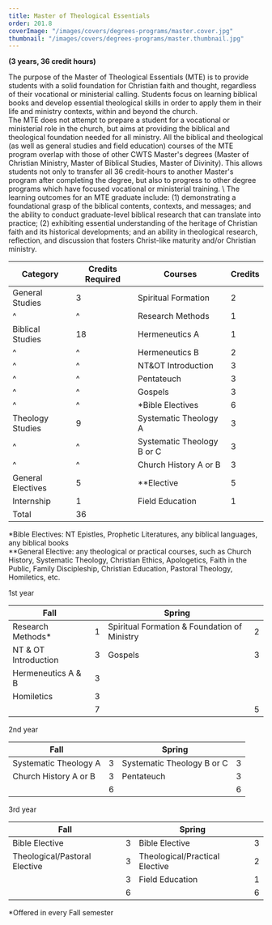 ```yaml
---
title: Master of Theological Essentials
order: 201.8
coverImage: "/images/covers/degrees-programs/master.cover.jpg"
thumbnail: "/images/covers/degrees-programs/master.thumbnail.jpg"
---
```


**(3 years, 36 credit hours)**

The purpose of the Master of Theological Essentials (MTE) is to provide students with a solid foundation for Christian faith and thought, regardless of their vocational or ministerial calling. Students focus on learning biblical books and develop essential theological skills in order to apply them in their life and ministry contexts, within and beyond the church.\
The MTE does not attempt to prepare a student for a vocational or ministerial role in the church, but aims at providing the biblical and theological foundation needed for all ministry. All the biblical and theological (as well as general studies and field education) courses of the MTE program overlap with those of other CWTS Master's degrees (Master of Christian Ministry, Master of Biblical Studies, Master of Divinity). This allows students not only to transfer all 36 credit-hours to another Master's program after completing the degree, but also to progress to other degree programs which have focused vocational or ministerial training. \ 
The learning outcomes for an MTE graduate include: (1) demonstrating a foundational grasp of the biblical contents, contexts, and messages; and the ability to conduct graduate-level biblical research that can translate into practice; (2) exhibiting essential understanding of the heritage of Christian faith and its historical developments; and an ability in theological research, reflection, and discussion that fosters Christ-like maturity and/or Christian ministry.


| Category            | Credits Required | Courses                                                       | Credits |
| ------------------- | ---------------- | ------------------------------------------------------------- | ------- |
| General Studies     | 3                | Spiritual Formation                                           | 2       |
| ^                   | ^                | Research Methods                                              | 1       |
| Biblical Studies    | 18               | Hermeneutics A                                                | 1       |
| ^                   | ^                | Hermeneutics B                                                | 2       |
| ^                   | ^                | NT&OT Introduction                                            | 3       |
| ^                   | ^                | Pentateuch                                                    | 3       |
| ^                   | ^                | Gospels                                                       | 3       |
| ^                   | ^                | *Bible Electives                                              | 6       |
| Theology Studies    | 9                | Systematic Theology A                                         | 3       |
| ^                   | ^                | Systematic Theology B or  C                                   | 3       |
| ^                   | ^                | Church History A or B                                         | 3       |
| General Electives   | 5                | **Elective                                                    | 5       |
| Internship          | 1                | Field Education                                               | 1       |
| Total               | 36               |                                                               |         |

*Bible Electives: NT Epistles, Prophetic Literatures, any biblical languages, any biblical books\
**General Elective: any theological or practical courses, such as Church History, Systematic Theology, Christian Ethics, Apologetics, Faith in the Public, Family Discipleship, Christian Education, Pastoral Theology, Homiletics, etc.

1st year

| Fall                                             |     | Spring                                                             |     |
| ------------------------------------------------ | --- | ------------------------------------------------------------------ | --- |
| Research Methods*                                | 1   | Spiritual Formation & Foundation of Ministry                       | 2   |
| NT & OT Introduction                             | 3   | Gospels                                                            | 3   |
| Hermeneutics A & B                               | 3   |                                                                    |     |
| Homiletics                                       | 3   |                                                                    |     |
|                                                  | 7   |                                                                    | 5   |

2nd year

| Fall                                             |     | Spring                                                             |     |
| ------------------------------------------------ | --- | ------------------------------------------------------------------ | --- |
| Systematic Theology A                            | 3   | Systematic Theology B or C                                         | 3   |
| Church History A or B                            | 3   | Pentateuch                                                         | 3   |
|                                                  | 6   |                                                                    | 6   |

3rd year

| Fall                                             |     | Spring                                                             |     |
| ------------------------------------------------ | --- | ------------------------------------------------------------------ | --- |
| Bible Elective                                   | 3   | Bible Elective                                                     | 3   |
| Theological/Pastoral Elective                    | 3   | Theological/Practical Elective                                     | 2   |
|                                                  | 3   | Field Education                                                    | 1   |
|                                                  | 6   |                                                                    | 6   |

*Offered in every Fall semester 
